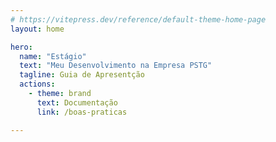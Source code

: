 ```yaml
---
# https://vitepress.dev/reference/default-theme-home-page
layout: home

hero:
  name: "Estágio"
  text: "Meu Desenvolvimento na Empresa PSTG"
  tagline: Guia de Apresentção 
  actions:
    - theme: brand
      text: Documentação
      link: /boas-praticas

---
```


